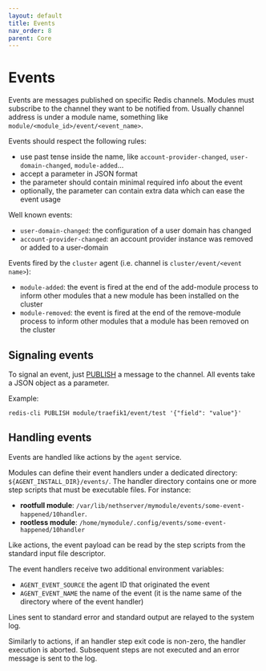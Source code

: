 ```yaml
---
layout: default
title: Events
nav_order: 8
parent: Core
---
```


# Events

Events are messages published on specific Redis channels. Modules must
subscribe to the channel they want to be notified from. Usually channel
address is under a module name, something like
`module/<module_id>/event/<event_name>`.

Events should respect the following rules:
- use past tense inside the name, like `account-provider-changed`,
  `user-domain-changed`, `module-added`...
- accept a parameter in JSON format
- the parameter should contain minimal required info about the event
- optionally, the parameter can contain extra data which can ease the event usage

Well known events:
- `user-domain-changed`: the configuration of a user domain has changed
- `account-provider-changed`: an account provider instance was removed or added to a user-domain

Events fired by the `cluster` agent (i.e. channel is `cluster/event/<event name>`):
- `module-added`: the event is fired at the end of the add-module process to inform other modules that a new module has been installed on the cluster
- `module-removed`: the event is fired at the end of the remove-module process to inform other modules that a module has been removed on the cluster

## Signaling events

To signal an event, just [PUBLISH](https://redis.io/commands/PUBLISH) a message to the channel.
All events take a JSON object as a parameter.

Example:
```
redis-cli PUBLISH module/traefik1/event/test '{"field": "value"}'
```

## Handling events

Events are handled like actions by the `agent` service.

Modules can define their event handlers under a dedicated directory:
`${AGENT_INSTALL_DIR}/events/`. The handler directory contains one or more
step scripts that must be executable files. For instance:

- **rootfull module**: `/var/lib/nethserver/mymodule/events/some-event-happened/10handler`.
- **rootless module**: `/home/mymodule/.config/events/some-event-happened/10handler`

Like actions, the event payload can be read by the step scripts from the
standard input file descriptor.

The event handlers receive two additional environment variables:

- `AGENT_EVENT_SOURCE` the agent ID that originated the event
- `AGENT_EVENT_NAME` the name of the event (it is the name same of the
  directory where of the event handler)

Lines sent to standard error and standard output are relayed to the system
log.

Similarly to actions, if an handler step exit code is non-zero, the
handler execution is aborted. Subsequent steps are not executed and an
error message is sent to the log.
